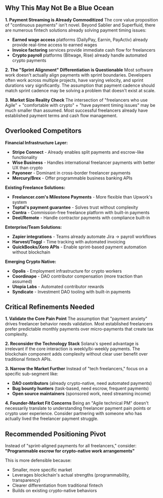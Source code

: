 ## Why This May Not Be a Blue Ocean

**1. Payment Streaming is Already Commoditized**
The core value proposition of "continuous payments" isn't novel. Beyond Sablier and Superfluid, there are numerous fintech solutions already solving payment timing issues:
- **Earned wage access** platforms (DailyPay, Earnin, PayActiv) already provide real-time access to earned wages
- **Invoice factoring** services provide immediate cash flow for freelancers
- **Crypto payroll** platforms (Bitwage, Rise) already handle automated crypto payments

**2. The "Sprint Alignment" Differentiation is Questionable**
Most software work doesn't actually align payments with sprint boundaries. Developers often work across multiple projects, have varying velocity, and sprint durations vary significantly. The assumption that payment cadence should match sprint cadence may be solving a problem that doesn't exist at scale.

**3. Market Size Reality Check**
The intersection of "freelancers who use Agile" + "comfortable with crypto" + "have payment timing issues" may be much smaller than assumed. Most successful freelancers already have established payment terms and cash flow management.

## Overlooked Competitors

**Financial Infrastructure Layer:**
- **Stripe Connect** - Already enables split payments and escrow-like functionality
- **Wise Business** - Handles international freelancer payments with better UX than crypto
- **Payoneer** - Dominant in cross-border freelancer payments
- **Mercury/Brex** - Offer programmable business banking APIs

**Existing Freelance Solutions:**
- **Freelancer.com's Milestone Payments** - More flexible than Upwork's system
- **Toptal's payment guarantee** - Solves trust without complexity
- **Contra** - Commission-free freelance platform with built-in payments
- **Deel/Remote** - Handle contractor payments with compliance built-in

**Enterprise/Team Solutions:**
- **Zapier integrations** - Teams already automate Jira → payroll workflows
- **Harvest/Toggl** - Time tracking with automated invoicing
- **QuickBooks/Xero APIs** - Enable sprint-based payment automation without blockchain

**Emerging Crypto Native:**
- **Opolis** - Employment infrastructure for crypto workers
- **Coordinape** - DAO contributor compensation (more traction than assumed)
- **Utopia Labs** - Automated contributor rewards
- **Syndicate** - Investment DAO tooling with built-in payments

## Critical Refinements Needed

**1. Validate the Core Pain Point**
The assumption that "payment anxiety" drives freelancer behavior needs validation. Most established freelancers prefer predictable monthly payments over micro-payments that create tax complexity.

**2. Reconsider the Technology Stack**
Solana's speed advantage is irrelevant if the core interaction is weekly/bi-weekly payments. The blockchain component adds complexity without clear user benefit over traditional fintech APIs.

**3. Narrow the Market Further**
Instead of "tech freelancers," focus on a specific sub-segment like:
- **DAO contributors** (already crypto-native, need automated payments)
- **Bug bounty hunters** (task-based, need escrow, frequent payments)
- **Open source maintainers** (sponsored work, need streaming income)

**4. Founder-Market Fit Concerns**
Being an "Agile technical PM" doesn't necessarily translate to understanding freelancer payment pain points or crypto user experience. Consider partnering with someone who has actually lived the freelancer payment struggle.

## Recommended Positioning Pivot

Instead of "sprint-aligned payments for all freelancers," consider:
**"Programmable escrow for crypto-native work arrangements"**

This is more defensible because:
- Smaller, more specific market
- Leverages blockchain's actual strengths (programmability, transparency)
- Clearer differentiation from traditional fintech
- Builds on existing crypto-native behaviors
